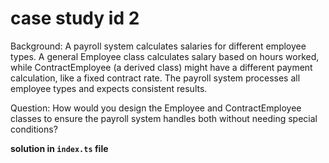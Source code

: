 
# case study id 2

Background: A payroll system calculates salaries for different employee types. A general Employee class calculates salary based on hours worked, while ContractEmployee (a derived class) might have a different payment calculation, like a fixed contract rate. The payroll system processes all employee types and expects consistent results.

Question: How would you design the Employee and ContractEmployee classes to ensure the payroll system handles both without needing special conditions?

**solution in `index.ts` file**
